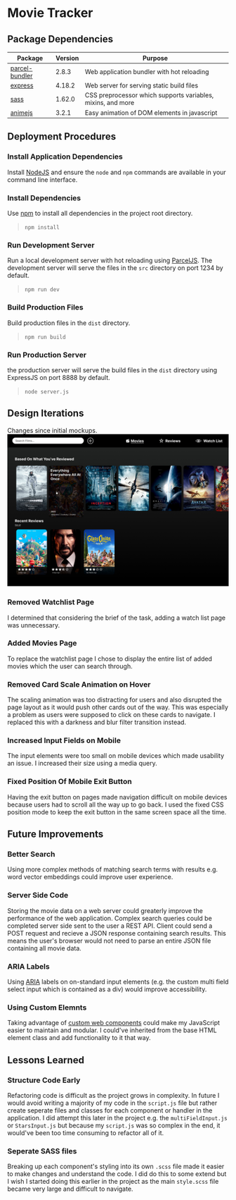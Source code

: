 # Movie Tracker
<!-- (table might look a bit strange if not rendered in markdown) -->
## Package Dependencies
| Package  | Version | Purpose |
| -------- | ------- | --------|
| [parcel-bundler](https://www.npmjs.com/package/parcel) | 2.8.3 | Web application bundler with hot reloading |
| [express](https://www.npmjs.com/package/express) | 4.18.2 | Web server for serving static build files |
| [sass](https://www.npmjs.com/package/sass)  | 1.62.0 | CSS preprocessor which supports variables, mixins, and more | 
| [animejs](https://www.npmjs.com/package/animejs) | 3.2.1  | Easy animation of DOM elements in javascript | 

## Deployment Procedures

### Install Application Dependencies
Install [NodeJS](https://nodejs.org/en/) and ensure the `node` and `npm` commands are available in your command line interface. 

### Install Dependencies
Use [npm](https://www.npmjs.com/) to install all dependencies in the project root directory.
> `npm install`

### Run Development Server
Run a local development server with hot reloading using [ParcelJS](https://parceljs.org/). The development server will serve the files in the `src` directory on port 1234 by default.
> `npm run dev`

### Build Production Files
Build production files in the `dist` directory.
> `npm run build`

### Run Production Server
the production server will serve the build files in the `dist` directory using ExpressJS on port 8888 by default.
> `node server.js`

## Design Iterations
Changes since initial mockups.
![Desktop Mockup](./docs/mockup_home.jpg)

### Removed Watchlist Page
I determined that considering the brief of the task, adding a watch list page was unnecessary. 

### Added Movies Page
To replace the watchlist page I chose to display the entire list of added movies which the user can search through.

### Removed Card Scale Animation on Hover
The scaling animation was too distracting for users and also disrupted the page layout as it would push other cards out of the way. This was especially a problem as users were supposed to click on these cards to navigate. I replaced this with a darkness and blur filter transition instead.

### Increased Input Fields on Mobile
The input elements were too small on mobile devices which made usability an issue. I increased their size using a media query. 

### Fixed Position Of Mobile Exit Button
Having the exit button on pages made navigation difficult on mobile devices because users had to scroll all the way up to go back. I used the fixed CSS position mode to keep the exit button in the same screen space all the time.

## Future Improvements

### Better Search
Using more complex methods of matching search terms with results e.g. word vector embeddings could improve user experience.

### Server Side Code
Storing the movie data on a web server could greaterly improve the performance of the web application. Complex search queries could be completed server side sent to the user a REST API. Client could send a POST request and recieve a JSON response containing search results. This means the user's browser would not need to parse an entire JSON file containing all movie data.

### ARIA Labels
Using [ARIA](https://developer.mozilla.org/en-US/docs/Web/Accessibility/ARIA) labels on on-standard input elements (e.g. the custom multi field select input which is contained as a div) would improve accessibility.

### Using Custom Elemnts
Taking advantage of [custom web components](https://developer.mozilla.org/en-US/docs/Web/API/Web_components/Using_custom_elements) could make my JavaScript easier to maintain and modular. I could've inherited from the base HTML element class and add functionality to it that way.

## Lessons Learned

### Structure Code Early
Refactoring code is difficult as the project grows in complexity. In future I would avoid writing a majority of my code in the `script.js` file but rather create seperate files and classes for each component or handler in the application. I did attempt this later in the project e.g. the `multiFieldInput.js` or `StarsInput.js` but because my `script.js` was so complex in the end, it would've been too time consuming to refactor all of it. 

### Seperate SASS files
Breaking up each component's styling into its own `.scss` file made it easier to make changes and understand the code. I did do this to some extend but I wish I started doing this earlier in the project as the main `style.scss` file became very large and difficult to navigate.